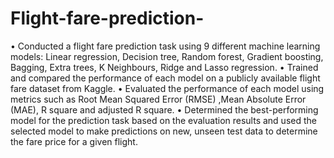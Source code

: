 # Flight-fare-prediction-
• Conducted a flight fare prediction task using 9 different machine learning models: Linear regression, Decision tree, Random forest, Gradient boosting, Bagging, Extra trees, K Neighbours, Ridge and Lasso regression.
• Trained and compared the performance of each model on a publicly available flight fare dataset from Kaggle.
• Evaluated the performance of each model using metrics such as Root Mean Squared Error (RMSE) ,Mean Absolute Error (MAE), R square and adjusted R square.
• Determined the best-performing model for the prediction task based on the evaluation results and used the selected model to make predictions on new, unseen test data to determine the fare price for a given flight.

